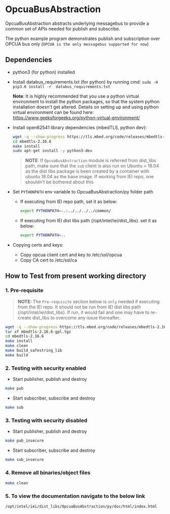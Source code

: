 # OpcuaBusAbstraction

OpcuaBusAbstraction abstracts underlying messagebus to provide a common set of APIs needed for publish and subscribe.

The python example program demonstrates publish and subscription over OPCUA bus only (`OPCUA is the only messagebus supported for now`)

## Dependencies

* python3 (for python) installed
* Install databus_requirements.txt (for python) by running cmd: `sudo -H pip3.6 install -r  databus_requirements.txt`

  **Note**: It is highly recommended that you use a python virtual environment to
  install the python packages, so that the system python installation doesn't
  get altered. Details on setting up and using python virtual environment can
  be found here: <https://www.geeksforgeeks.org/python-virtual-environment/>

* Install open62541 library dependencies (mbedTLS, python dev):

  ```sh
  wget -q --show-progress https://tls.mbed.org/code/releases/mbedtls-2.16.6-gpl.tgz && tar xf mbedtls-2.16.6-gpl.tgz
  cd mbedtls-2.16.6
  make install
  sudo apt-get install -y python3-dev
  ```

  > **NOTE**: If `OpcuaBusAbstraction` module is referred from dist_libs path, make sure that the `sub` client is also run on Ubuntu > 18.04 as the dist libs package is been created by a container with ubuntu 18.04 as the base image. If working from IEI repo,
  > one shouldn't be bothered about this

* Set `PYTHONPATH` env variable to OpcuaBusAbstraction/py folder path

  * If executing from IEI repo path, set it as below:

    ```sh
    export PYTHONPATH=..:../../../../common/
    ```

  * If executing from IEI dist libs path (/opt/intel/iei/dist_libs). set it as below:

    ```sh
    export PYTHONPATH=..
    ```

* Copying certs and keys:
  * Copy opcua client cert and key to /etc/ssl/opcua
  * Copy CA cert to /etc/ssl/ca

## How to Test from present working directory

### 1. Pre-requisite

> **NOTE:**
> The `Pre-requisite` section below is `only` needed if executing from
> the IEI repo. It should not be run from IEI dist libs path
> (/opt/intel/iei/dist_libs). If run, it would fail and one may have to re-create
> dist_libs to overcome any issue thereafter.

  ```sh
  wget -q --show-progress https://tls.mbed.org/code/releases/mbedtls-2.16.6-gpl.tgz
  tar xf mbedtls-2.16.6-gpl.tgz
  cd mbedtls-2.16.6
  make install
  make clean
  make build_safestring_lib
  make build
  ```

### 2. Testing with security enabled

* Start publisher, publish and destroy

```sh
make pub
```

* Start subscriber, subscribe and destroy

```sh
make sub
```

### 3. Testing with security disabled

* Start publisher, publish and destroy

```sh
make pub_insecure
```

* Start subscriber, subscribe and destroy

```sh
make sub_insecure
```

### 4. Remove all binaries/object files

```sh
make clean
```

### 5. To view the documentation navigate to the below link

```sh
/opt/intel/iei/dist_libs/OpcuaBusAbstraction/py/doc/html/index.html
```
